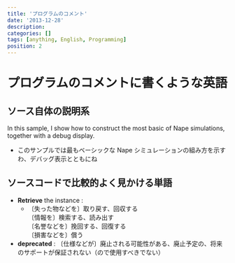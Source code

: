 ```yaml
---
title: 'プログラムのコメント'
date: '2013-12-28'
description:
categories: []
tags: [anything, English, Programming]
position: 2
---
```


# プログラムのコメントに書くような英語

## ソース自体の説明系

<div class="english">
In this sample, I show how to construct the most basic of Nape simulations,
together with a debug display.
</div>

- このサンプルでは最もベーシックな Nape シミュレーションの組み方を示すわ、デバッグ表示とともにね


## ソースコードで比較的よく見かける単語

- **Retrieve** the instance : 
    - 〔失った物などを〕取り戻す、回収する<br/>
      〔情報を〕検索する、読み出す<br/>
      〔名誉などを〕挽回する、回復する<br/>
      〔損害などを〕償う
- **deprecated** : 〔仕様などが〕廃止される可能性がある、廃止予定の、将来のサポートが保証されない（ので使用すべきでない）


<br/><br/><br/>

